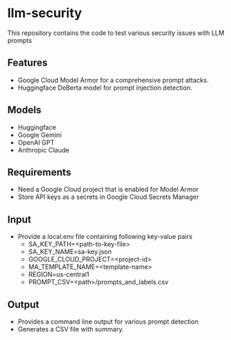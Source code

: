 # llm-security
This repository contains the code to test various security issues with LLM prompts

## Features
- Google Cloud Model Armor for a comprehensive prompt attacks.
- Huggingface DeBerta model for prompt injection detection.

## Models
- Huggingface
- Google Gemini
- OpenAI GPT
- Anthropic Claude

## Requirements
- Need a Google Cloud project that is enabled for Model Armor
- Store API keys as a secrets in Google Cloud Secrets Manager

## Input
- Provide a local.env file containing following key-value pairs
  - SA_KEY_PATH=\<path-to-key-file\>
  - SA_KEY_NAME=sa-key.json
  - GOOGLE_CLOUD_PROJECT=\<project-id\>
  - MA_TEMPLATE_NAME=\<template-name\>
  - REGION=us-central1
  - PROMPT_CSV=\<path\>/prompts_and_labels.csv

## Output
- Provides a command line output for various prompt detection
- Generates a CSV file with summary.


